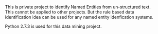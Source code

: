 This is private project to identify Named Entities from un-structured text.
This cannot be applied to other projects. But the rule based data identification
idea can be used for any named entity idenfication systems.

Python 2.7.3 is used for this data mining project.
